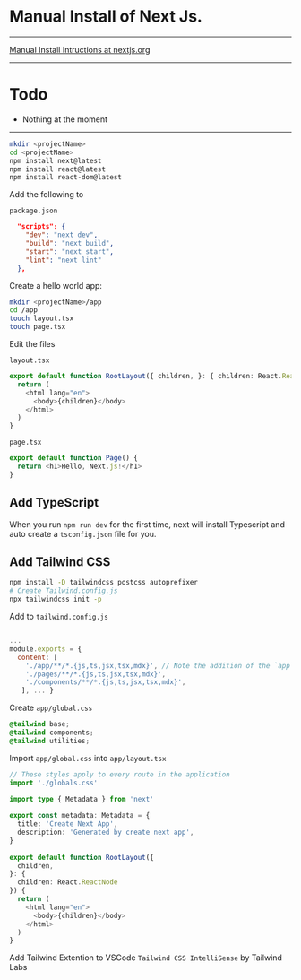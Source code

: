# Manual Install of Next Js.
---
[Manual Install Intructions at nextjs.org](https://nextjs.org/docs/getting-started/installation#manual-installation)


---
# Todo
- Nothing at the moment
---

```bash
mkdir <projectName>
cd <projectName>
npm install next@latest
npm install react@latest
npm install react-dom@latest
```
Add the following to

`package.json`
```json
  "scripts": {
    "dev": "next dev",
    "build": "next build",
    "start": "next start",
    "lint": "next lint"
  },

```
Create a hello world app:

```bash
mkdir <projectName>/app
cd /app
touch layout.tsx
touch page.tsx
```
Edit the files

`layout.tsx`
```typescript
export default function RootLayout({ children, }: { children: React.ReactNode }) {
  return (
    <html lang="en">
      <body>{children}</body>
    </html>
  )
}
```

`page.tsx`
```typescript
export default function Page() {
  return <h1>Hello, Next.js!</h1>
}
```
## Add TypeScript
When you run `npm run dev` for the first time, next will install Typescript and auto create a `tsconfig.json` file for you.

## Add Tailwind CSS
```bash
npm install -D tailwindcss postcss autoprefixer
# Create Tailwind.config.js
npx tailwindcss init -p
```
Add to `tailwind.config.js`
```javascript

...
module.exports = {
  content: [
    './app/**/*.{js,ts,jsx,tsx,mdx}', // Note the addition of the `app` directory.
    './pages/**/*.{js,ts,jsx,tsx,mdx}',
    './components/**/*.{js,ts,jsx,tsx,mdx}',
   ], ... }
```
Create `app/global.css`
```css
@tailwind base;
@tailwind components;
@tailwind utilities;
```
Import `app/global.css` into `app/layout.tsx`
```typescript
// These styles apply to every route in the application
import './globals.css'

import type { Metadata } from 'next'
  
export const metadata: Metadata = {
  title: 'Create Next App',
  description: 'Generated by create next app',
}
 
export default function RootLayout({
  children,
}: {
  children: React.ReactNode
}) {
  return (
    <html lang="en">
      <body>{children}</body>
    </html>
  )
}
```
Add Tailwind Extention to VSCode `Tailwind CSS IntelliSense` by Tailwind Labs
